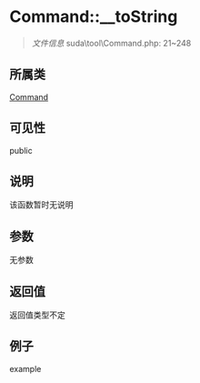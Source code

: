 # Command::__toString

> *文件信息* suda\tool\Command.php: 21~248
## 所属类 

[Command](../Command.md)

## 可见性

  public  
## 说明

该函数暂时无说明

## 参数

无参数

## 返回值
返回值类型不定

## 例子

example